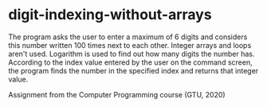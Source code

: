 # digit-indexing-without-arrays

The program asks the user to enter a maximum of 6 digits and considers this number written 100 times next to each other.
Integer arrays and loops aren't used.
Logarithm is used to find out how many digits the number has.
According to the index value entered by the user on the command screen, the program finds the number in the specified index and returns that integer value.

Assignment from the Computer Programming course (GTU, 2020)
